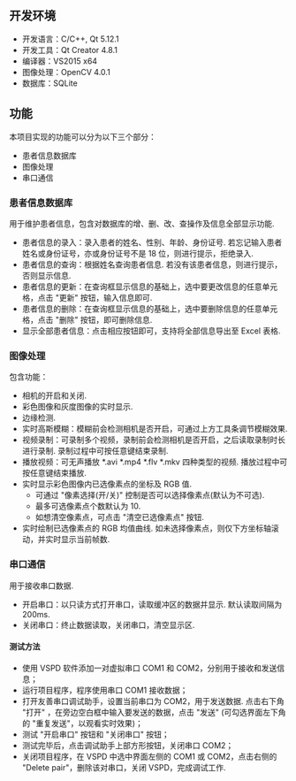 ## 开发环境

- 开发语言：C/C++, Qt 5.12.1
- 开发工具：Qt Creator 4.8.1
- 编译器：VS2015 x64
- 图像处理：OpenCV 4.0.1
- 数据库：SQLite



## 功能

本项目实现的功能可以分为以下三个部分：

- 患者信息数据库
- 图像处理
- 串口通信

### 患者信息数据库

用于维护患者信息，包含对数据库的增、删、改、查操作及信息全部显示功能.

- 患者信息的录入：录入患者的姓名、性别、年龄、身份证号. 若忘记输入患者姓名或身份证号，亦或身份证号不是 18 位，则进行提示，拒绝录入.
- 患者信息的查询：根据姓名查询患者信息. 若没有该患者信息，则进行提示，否则显示信息.
- 患者信息的更新：在查询框显示信息的基础上，选中要更改信息的任意单元格，点击 "更新" 按钮，输入信息即可.
- 患者信息的删除：在查询框显示信息的基础上，选中要删除信息的任意单元格，点击 "删除" 按钮，即可删除信息.
-  显示全部患者信息：点击相应按钮即可，支持将全部信息导出至 Excel 表格.

### 图像处理

包含功能：

- 相机的开启和关闭.
- 彩色图像和灰度图像的实时显示.
- 边缘检测.
- 实时高斯模糊：模糊前会检测相机是否开启，可通过上方工具条调节模糊效果.
- 视频录制：可录制多个视频，录制前会检测相机是否开启，之后读取录制时长进行录制. 录制过程中可按任意键结束录制.
- 播放视频：可无声播放 *.avi *.mp4 *.flv *.mkv 四种类型的视频. 播放过程中可按任意键结束播放.
- 实时显示彩色图像内已选像素点的坐标及 RGB 值. 
  - 可通过 "像素选择(开/关)" 控制是否可以选择像素点(默认为不可选). 
  - 最多可选像素点个数默认为 10.
  - 如想清空像素点，可点击 "清空已选像素点" 按钮.
- 实时绘制已选像素点的 RGB 均值曲线. 如未选择像素点，则仅下方坐标轴滚动，并实时显示当前帧数.

### 串口通信

用于接收串口数据.

- 开启串口：以只读方式打开串口，读取缓冲区的数据并显示. 默认读取间隔为 200ms.
- 关闭串口：终止数据读取，关闭串口，清空显示区.

#### 测试方法

- 使用 VSPD 软件添加一对虚拟串口 COM1 和 COM2，分别用于接收和发送信息；
- 运行项目程序，程序使用串口 COM1 接收数据；
- 打开友善串口调试助手，设置当前串口为 COM2，用于发送数据. 点击右下角 "打开" ，在旁边空白框中输入要发送的数据，点击 "发送" (可勾选界面左下角的 "重复发送"，以观看实时效果)；
- 测试 "开启串口" 按钮和 "关闭串口" 按钮；
- 测试完毕后，点击调试助手上部方形按钮，关闭串口 COM2；
- 关闭项目程序，在 VSPD 中选中界面左侧的 COM1 或 COM2，点击右侧的 "Delete pair"，删除该对串口，关闭 VSPD，完成调试工作.
